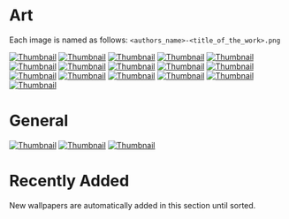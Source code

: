# Art
Each image is named as follows: `<authors_name>-<title_of_the_work>.png`

[![Thumbnail](./thumbnails/art/alexandre_cabanel-fallen_angel.jpg)](./art/alexandre_cabanel-fallen_angel.png)
[![Thumbnail](./thumbnails/art/michelangelo-david.jpg)](./art/michelangelo-david.png)
[![Thumbnail](./thumbnails/art/pieter_bruegel-the_tower_of_babel.jpg)](./art/pieter_bruegel-the_tower_of_babel.png)
[![Thumbnail](./thumbnails/art/paul_rubens-the_fall_of_phaeton.jpg)](./art/paul_rubens-the_fall_of_phaeton.png)
[![Thumbnail](./thumbnails/art/paul_rubens-achilles_discovered_by_ulysses.jpg)](./art/paul_rubens-achilles_discovered_by_ulysses.png)
[![Thumbnail](./thumbnails/art/david-the_death_of_socrates.jpg)](./art/david-the_death_of_socrates.png)
[![Thumbnail](./thumbnails/art/domenico-the_rebuke_of_adam_and_eve.jpg)](./art/domenico-the_rebuke_of_adam_and_eve.png)
[![Thumbnail](./thumbnails/art/paul_rubens-the_fall_of_man.jpg)](./art/paul_rubens-the_fall_of_man.png)
[![Thumbnail](./thumbnails/art/paul_rubens-samson_and_delilah.jpg)](./art/paul_rubens-samson_and_delilah.png)
[![Thumbnail](./thumbnails/art/hermann_steinfurth-the_education_of_jupiter_on_mount_ida.jpg)](./art/hermann_steinfurth-the_education_of_jupiter_on_mount_ida.png)
[![Thumbnail](./thumbnails/art/ilya_repin-ivan_the_terrible_and_his_son_ivan.jpg)](./art/ilya_repin-ivan_the_terrible_and_his_son_ivan.png)
[![Thumbnail](./thumbnails/art/abraham_janssens-jupiter_rebuked_by_venus.jpg)](./art/abraham_janssens-jupiter_rebuked_by_venus.png)
[![Thumbnail](./thumbnails/art/michelangelo-the_creation_of_adam.jpg)](./art/michelangelo-the_creation_of_adam.png)
[![Thumbnail](./thumbnails/art/raphael-the_school_of_athens.jpg)](./art/raphael-the_school_of_athens.png)
[![Thumbnail](./thumbnails/art/sandro_botticell-the_birth_of_venus.jpg)](./art/sandro_botticell-the_birth_of_venus.png)
[![Thumbnail](./thumbnails/art/caspar_david_friedrich-wanderer_above_the_sea_of_fog.jpg)](./art/caspar_david_friedrich-wanderer_above_the_sea_of_fog.png)

# General
[![Thumbnail](./thumbnails/general/001.jpg)](./general/001.png)
[![Thumbnail](./thumbnails/general/002.jpg)](./general/002.png)
[![Thumbnail](./thumbnails/general/003.jpg)](./general/003.png)

# Recently Added
New wallpapers are automatically added in this section until sorted.<br/>
